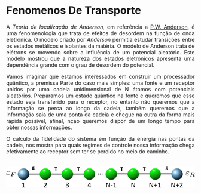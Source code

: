 # Fenomenos De Transporte
 
<div style="text-align: justify"> 
<p>
A <em>Teoria de localização de Anderson,</em> em referência a <a class="gat" href="https://pt.wikipedia.org/wiki/Philip_Warren_Anderson" title="P.W. Anderson" data-cat="related-question">P.W. Anderson</a>, é uma fenomenologia que trata de efeitos de desordem na função de onda eletrônica. O modelo criado por <em> Anderson</em> permitia estudar transições entre os estados metálicos e isolantes da matéria. O modelo de Anderson trata de elétrons se movendo sobre a influência de um potencial aleatório. Este modelo mostrou que a natureza dos estados eletrônicos apresenta uma dependência grande com o grau de desordem do potencial. 
</p>
<p>
Vamos imaginar que estamos interessados em construir um processador quântico, a premissa Parte do caso mais simples: uma fonte e um receptor unidos por uma cadeia unidimensional de N átomos com potenciais aleatórios. Preparamos um estado quântico na fonte e queremos que esse estado seja transferido para o receptor, no entanto não queremos que a informação se perca ao longo da cadeia, também queremos que a informação saia de uma ponta da cadeia e chegue na outra da forma mais rápida possível, afinal, nçao queremos dispor de um longo tempo para obter nossas informações.
</p>
<p>
O calculo da fidelidade do sistema em função da energia nas pontas da cadeia, nos mostra para quais regimes de controle nossa informação chega efetivamente ao receptor sem ter se perdido no meio do caminho.
</p>
</div>

<p align="center">
<br>
<img src="img/fonte.png"/>
<br>
</p>
